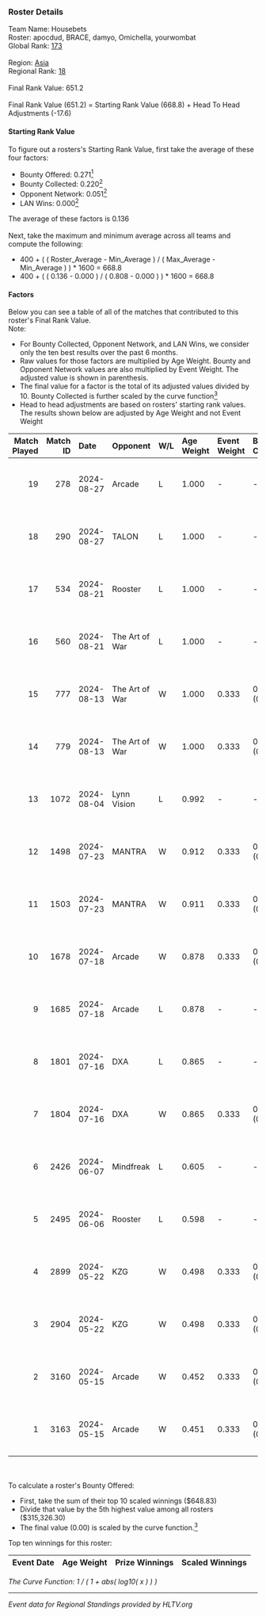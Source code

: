 ### Roster Details<br />
Team Name: Housebets<br />
Roster: apocdud, BRACE, damyo, Omichella, yourwombat<br />
Global Rank: [173](../../standings_global_2024_09_04.md)<br />
<br />
Region: [Asia]( ../../standings_asia_2024_09_04.md)<br />
Regional Rank: [18]( ../../standings_asia_2024_09_04.md)<br />
<br />
Final Rank Value:  651.2<br />
<br />
Final Rank Value (651.2) = Starting Rank Value (668.8) + Head To Head Adjustments (-17.6)<br />

#### Starting Rank Value<br />
To figure out a rosters's Starting Rank Value, first take the average of these four factors:<br />
- Bounty Offered: 0.271[<sup>1</sup>](#table2)
- Bounty Collected: 0.220[<sup>2</sup>](#table1)
- Opponent Network: 0.051[<sup>2</sup>](#table1)
- LAN Wins: 0.000[<sup>2</sup>](#table1)

The average of these factors is 0.136<br />
<br />
Next, take the maximum and minimum average across all teams and compute the following:<br />
- 400 + ( ( Roster_Average - Min_Average ) / ( Max_Average - Min_Average ) ) * 1600 = 668.8
- 400 + ( ( 0.136 - 0.000 ) / ( 0.808 - 0.000 ) ) * 1600 = 668.8


#### Factors<br />
Below you can see a table of all of the matches that contributed to this roster's Final Rank Value.<br />
Note:<br />

- For Bounty Collected, Opponent Network, and LAN Wins, we consider only the ten best results over the past 6 months.
- Raw values for those factors are multiplied by Age Weight. Bounty and Opponent Network values are also multiplied by Event Weight. The adjusted value is shown in parenthesis.
- The final value for a factor is the total of its adjusted values divided by 10. Bounty Collected is further scaled by the curve function[<sup>3</sup>](#curveFunction)
- Head to head adjustments are based on rosters' starting rank values. The results shown below are adjusted by Age Weight and not Event Weight
<span id="table1"></span><br />


| Match Played | Match ID | Date       | Opponent       | W/L | Age Weight | Event Weight | Bounty Collected | Opponent Network | LAN Wins  | H2H Adj. | Roster                                       |
| -: | -: | :- | :- | :- | :- | :- | :- | :- | :- | -: | :- |
|           19 |      278 | 2024-08-27 | Arcade         | L   | 1.000      | -            | -                | -                | -         |   -18.11 | apocdud, BRACE, damyo, Omichella, yourwombat |
|           18 |      290 | 2024-08-27 | TALON          | L   | 1.000      | -            | -                | -                | -         |   -17.81 | apocdud, BRACE, damyo, Omichella, yourwombat |
|           17 |      534 | 2024-08-21 | Rooster        | L   | 1.000      | -            | -                | -                | -         |   -13.96 | apocdud, BRACE, damyo, Omichella, yourwombat |
|           16 |      560 | 2024-08-21 | The Art of War | L   | 1.000      | -            | -                | -                | -         |   -16.79 | apocdud, BRACE, damyo, Omichella, yourwombat |
|           15 |      777 | 2024-08-13 | The Art of War | W   | 1.000      | 0.333        | 0.000 (0.000)    | 0.334 (0.111)    | 0 (0.000) |    14.62 | apocdud, BRACE, damyo, Omichella, yourwombat |
|           14 |      779 | 2024-08-13 | The Art of War | W   | 1.000      | 0.333        | 0.000 (0.000)    | 0.334 (0.111)    | 0 (0.000) |    15.97 | apocdud, BRACE, damyo, Omichella, yourwombat |
|           13 |     1072 | 2024-08-04 | Lynn Vision    | L   | 0.992      | -            | -                | -                | -         |    -6.00 | BRACE, damyo, Omichella, pz, yourwombat      |
|           12 |     1498 | 2024-07-23 | MANTRA         | W   | 0.912      | 0.333        | 0.000 (0.000)    | 0.038 (0.011)    | 0 (0.000) |     6.94 | apocdud, BRACE, damyo, Omichella, yourwombat |
|           11 |     1503 | 2024-07-23 | MANTRA         | W   | 0.911      | 0.333        | 0.000 (0.000)    | 0.038 (0.011)    | 0 (0.000) |     7.37 | apocdud, BRACE, damyo, Omichella, yourwombat |
|           10 |     1678 | 2024-07-18 | Arcade         | W   | 0.878      | 0.333        | 0.002 (0.001)    | 0.249 (0.073)    | 0 (0.000) |    14.49 | apocdud, BRACE, damyo, Omichella, yourwombat |
|            9 |     1685 | 2024-07-18 | Arcade         | L   | 0.878      | -            | -                | -                | -         |   -13.26 | apocdud, BRACE, damyo, Omichella, yourwombat |
|            8 |     1801 | 2024-07-16 | DXA            | L   | 0.865      | -            | -                | -                | -         |   -15.50 | apocdud, BRACE, damyo, Omichella, yourwombat |
|            7 |     1804 | 2024-07-16 | DXA            | W   | 0.865      | 0.333        | 0.001 (0.000)    | 0.231 (0.067)    | 0 (0.000) |    11.74 | apocdud, BRACE, damyo, Omichella, yourwombat |
|            6 |     2426 | 2024-06-07 | Mindfreak      | L   | 0.605      | -            | -                | -                | -         |    -8.94 | ADDICT, BRACE, damyo, hazr, yourwombat       |
|            5 |     2495 | 2024-06-06 | Rooster        | L   | 0.598      | -            | -                | -                | -         |    -7.50 | ADDICT, BRACE, damyo, hazr, yourwombat       |
|            4 |     2899 | 2024-05-22 | KZG            | W   | 0.498      | 0.333        | 0.003 (0.001)    | 0.158 (0.026)    | 0 (0.000) |     7.00 | ADDICT, BRACE, damyo, hazr, yourwombat       |
|            3 |     2904 | 2024-05-22 | KZG            | W   | 0.498      | 0.333        | 0.003 (0.001)    | 0.158 (0.026)    | 0 (0.000) |     7.32 | ADDICT, BRACE, damyo, hazr, yourwombat       |
|            2 |     3160 | 2024-05-15 | Arcade         | W   | 0.452      | 0.333        | 0.002 (0.000)    | 0.249 (0.037)    | 0 (0.000) |     7.28 | ADDICT, BRACE, damyo, hazr, yourwombat       |
|            1 |     3163 | 2024-05-15 | Arcade         | W   | 0.451      | 0.333        | 0.002 (0.000)    | 0.249 (0.037)    | 0 (0.000) |     7.58 | ADDICT, BRACE, damyo, hazr, yourwombat       |

<br />
<span id="table2"></span><br />
To calculate a roster's Bounty Offered:<br />

- First, take the sum of their top 10 scaled winnings ($648.83)
- Divide that value by the 5th highest value among all rosters ($315,326.30)
- The final value (0.00) is scaled by the curve function.[<sup>3</sup>](#curveFunction)

Top ten winnings for this roster:<br />

| Event Date | Age Weight | Prize Winnings | Scaled Winnings |
| :- | -: | :- | :- |


<span id="curveFunction"></span>_The Curve Function: 1 / ( 1 + abs( log10( x ) ) )_<br />

---
_Event data for Regional Standings provided by HLTV.org_<br />
